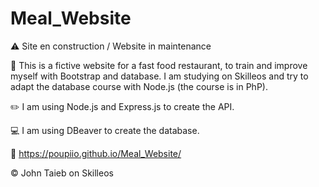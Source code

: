 # Meal_Website

⚠️ Site en construction / Website in maintenance

🍔 This is a fictive website for a fast food restaurant, to train and improve myself with Bootstrap and database. I am studying on Skilleos and try to adapt the database course with Node.js (the course is in PhP).

✏️ I am using Node.js and Express.js to create the API.

💻 I am using DBeaver to create the database.


🔎 https://poupiio.github.io/Meal_Website/


© John Taieb on Skilleos
